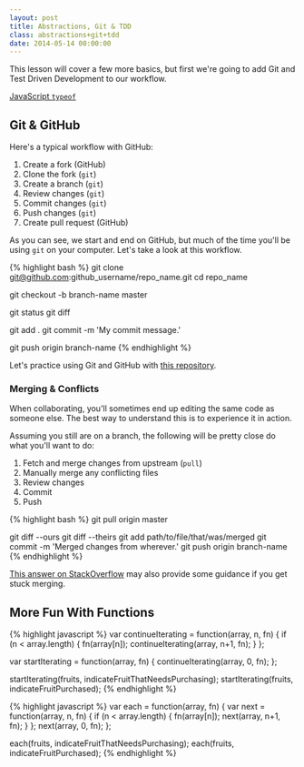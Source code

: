 ```yaml
---
layout: post
title: Abstractions, Git & TDD
class: abstractions+git+tdd
date: 2014-05-14 00:00:00
---
```


This lesson will cover a few more basics, but first we're going to add Git and
Test Driven Development to our workflow.

[JavaScript `typeof`][js-typeof]  

## Git & GitHub

Here's a typical workflow with GitHub:

1. Create a fork (GitHub)
1. Clone the fork (`git`)
1. Create a branch (`git`)
1. Review changes (`git`)
1. Commit changes (`git`)
1. Push changes (`git`)
1. Create pull request (GitHub)

As you can see, we start and end on GitHub, but much of the time you'll be
using `git` on your computer. Let's take a look at this workflow.

{% highlight bash %}
git clone git@github.com:github_username/repo_name.git
cd repo_name

git checkout -b branch-name master

git status
git diff

git add .
git commit -m 'My commit message.'

git push origin branch-name
{% endhighlight %}

Let's practice using Git and GitHub with [this repository][github-jsi-members].

### Merging & Conflicts

When collaborating, you'll sometimes end up editing the same code as someone
else. The best way to understand this is to experience it in action.

Assuming you still are on a branch, the following will be pretty close do what
you'll want to do:

1. Fetch and merge changes from upstream (`pull`)
1. Manually merge any conflicting files
1. Review changes
1. Commit
1. Push

{% highlight bash %}
git pull origin master

git diff --ours
git diff --theirs
git add path/to/file/that/was/merged
git commit -m 'Merged changes from wherever.'
git push origin branch-name
{% endhighlight %}

[This answer on StackOverflow][so-git-merge] may also provide some guidance
if you get stuck merging.

## More Fun With Functions

{% highlight javascript %}
var continueIterating = function(array, n, fn) {
  if (n < array.length) {
    fn(array[n]);
    continueIterating(array, n+1, fn);
  }
};

var startIterating = function(array, fn) {
  continueIterating(array, 0, fn);
};

startIterating(fruits, indicateFruitThatNeedsPurchasing);
startIterating(fruits, indicateFruitPurchased);
{% endhighlight %}


{% highlight javascript %}
var each = function(array, fn) {
  var next = function(array, n, fn) {
    if (n < array.length) {
      fn(array[n]);
      next(array, n+1, fn);
    }
  };
  next(array, 0, fn);
};

each(fruits, indicateFruitThatNeedsPurchasing);
each(fruits, indicateFruitPurchased);
{% endhighlight %}

[js-typeof]: https://developer.mozilla.org/en-US/docs/Web/JavaScript/Reference/Operators/typeof
[so-git-merge]: http://stackoverflow.com/a/3407920/98069
[github-jsi-members]: https://github.com/portlandcodeschool/jsi-members